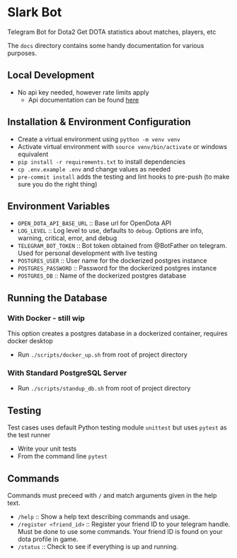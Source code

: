 
# Slark Bot

Telegram Bot for Dota2
Get DOTA statistics about matches, players, etc

The `docs` directory contains some handy documentation for various purposes.

## Local Development
 - No api key needed, however rate limits apply
   - Api documentation can be found [here](https://docs.opendota.com/#)


## Installation & Environment Configuration 
 - Create a virtual environment using `python -m venv venv`
 - Activate virtual environment with `source venv/bin/activate` or windows equivalent
 - `pip install -r requirements.txt` to install dependencies
 - `cp .env.example .env` and change values as needed
 - `pre-commit install` adds the testing and lint hooks to pre-push (to make sure you do the right thing)

## Environment Variables
 - `OPEN_DOTA_API_BASE_URL` :: Base url for OpenDota API
 - `LOG_LEVEL` :: Log level to use, defaults to `debug`. Options are info, warning, critical, error, and debug
 - `TELEGRAM_BOT_TOKEN` :: Bot token obtained from @BotFather on telegram. Used for personal development with live testing
 - `POSTGRES_USER` :: User name for the dockerized postgres instance
 - `POSTGRES_PASSWORD` :: Password for the dockerized postgres instance
 - `POSTGRES_DB` :: Name of the dockerized postgres database


## Running the Database
### With Docker - still wip
This option creates a postgres database in a dockerized container, requires docker desktop
 - Run `./scripts/docker_up.sh` from root of project directory

### With Standard PostgreSQL Server
 - Run `./scripts/standup_db.sh` from root of project directory

## Testing
Test cases uses default Python testing module `unittest` but uses `pytest` as the test runner
 - Write your unit tests
 - From the command line `pytest`


## Commands
Commands must preceed with `/` and match arguments given in the help text.
 - `/help` :: Show a help text describing commands and usage.
 - `/register <friend_id>` :: Register your friend ID to your telegram handle. Must be done to use some commands. Your friend ID is found on your dota profile in game.
 - `/status` :: Check to see if everything is up and running.
